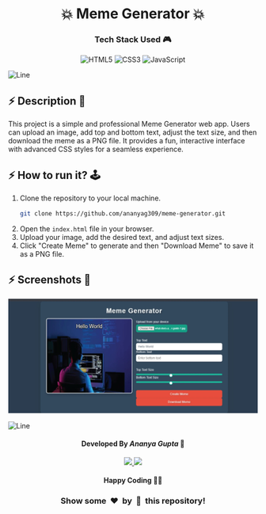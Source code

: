 <h1 align='center'><b>💥 Meme Generator 💥</b></h1>

<!-- -------------------------------------------------------------------------------------------------------------- -->

<h3 align='center'>Tech Stack Used 🎮</h3>

<div align='center'>

  ![HTML5](https://img.shields.io/badge/html5-%23E34F26.svg?style=for-the-badge&logo=html5&logoColor=white)
  ![CSS3](https://img.shields.io/badge/css3-%231572B6.svg?style=for-the-badge&logo=css3&logoColor=white)
  ![JavaScript](https://img.shields.io/badge/javascript-%23323330.svg?style=for-the-badge&logo=javascript&logoColor=%23F7DF1E)
  
</div>

![Line](https://github.com/Avdhesh-Varshney/WebMasterLog/assets/114330097/4b78510f-a941-45f8-a9d5-80ed0705e847)

<!-- -------------------------------------------------------------------------------------------------------------- -->

## :zap: Description 📃

<div>
  <p>This project is a simple and professional Meme Generator web app. Users can upload an image, add top and bottom text, adjust the text size, and then download the meme as a PNG file. It provides a fun, interactive interface with advanced CSS styles for a seamless experience.</p>
</div>

<!-- -------------------------------------------------------------------------------------------------------------- -->

## :zap: How to run it? 🕹️

1. Clone the repository to your local machine.
    ```bash
    git clone https://github.com/ananyag309/meme-generator.git
    ```
2. Open the `index.html` file in your browser.
3. Upload your image, add the desired text, and adjust text sizes.
4. Click "Create Meme" to generate and then "Download Meme" to save it as a PNG file.

<!-- -------------------------------------------------------------------------------------------------------------- -->

## :zap: Screenshots 📸
<!-- add the screenshot of the project (Mandatory) -->
![Meme Generator Screenshot](screenshot.webp)


![Line](https://github.com/Avdhesh-Varshney/WebMasterLog/assets/114330097/4b78510f-a941-45f8-a9d5-80ed0705e847)

<!-- -------------------------------------------------------------------------------------------------------------- -->

<h4 align='center'>Developed By <b><i>Ananya Gupta</i></b> 👦</h4>
<p align='center'>
  <a href='https://www.linkedin.com/in/ananya-gupta-123456/'>
    <img src='https://img.shields.io/badge/linkedin-%230077B5.svg?style=for-the-badge&logo=linkedin&logoColor=white' />
  </a>
  <a href='https://github.com/ananyag309'>
    <img src='https://img.shields.io/badge/github-%23121011.svg?style=for-the-badge&logo=github&logoColor=white' />
  </a>
</p>

<h4 align='center'>Happy Coding 🧑‍💻</h4>

<h3 align="center">Show some &nbsp;❤️&nbsp; by &nbsp;🌟&nbsp; this repository!</h3>
